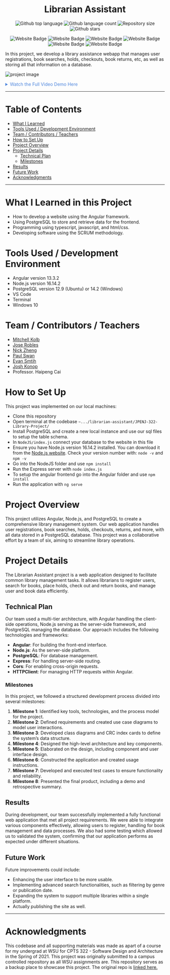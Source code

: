 
<h1 align="center">Librarian Assistant</h1>

<p align="center">
  <img alt="Github top language" src="https://img.shields.io/github/languages/top/mitchellkolb/librarian-assistant?color=B63E3A">

  <img alt="Github language count" src="https://img.shields.io/github/languages/count/mitchellkolb/librarian-assistant?color=B63E3A">

  <img alt="Repository size" src="https://img.shields.io/github/repo-size/mitchellkolb/librarian-assistant?color=B63E3A">

  <img alt="Github stars" src="https://img.shields.io/github/stars/mitchellkolb/librarian-assistant?color=B63E3A" />
</p>

<p align="center">
<img
    src="https://img.shields.io/badge/Typescript-3178C6?style=for-the-badge&logo=typescript&logoColor=white"
    alt="Website Badge" />
<img
    src="https://img.shields.io/badge/Javascript-B7A622?style=for-the-badge&logo=javascript&logoColor=white"
    alt="Website Badge" />
<img
    src="https://img.shields.io/badge/Angular-B63E3A?style=for-the-badge&logo=angular&logoColor=white"
    alt="Website Badge" />
<img
    src="https://img.shields.io/badge/Node.js-5FA04E?style=for-the-badge&logo=nodedotjs&logoColor=white"
    alt="Website Badge" />
<img
    src="https://img.shields.io/badge/PostgreSQL-4169E1?style=for-the-badge&logo=postgresql&logoColor=white"
    alt="Website Badge" />
<img
    src="https://img.shields.io/badge/Windows-0078D6?style=for-the-badge&logo=Windows 10&logoColor=white"
    alt="Website Badge" />
</p>

In this project, we develop a library assistance webapp that manages user registrations, book searches, holds, checkouts, book returns, etc, as well as storing all that information on a database. 

![project image](resources/jpenj.gif)

<details>
<summary style="color:#5087dd">Watch the Full Video Demo Here</summary>

[![Full Video Demo Here](https://img.youtube.com/vi/q_6WR5n7nQA/0.jpg)](https://www.youtube.com/watch?v=q_6WR5n7nQA)

</details>

---

# Table of Contents
- [What I Learned](#what-i-learned-in-this-project)
- [Tools Used / Development Environment](#tools-used--development-environment)
- [Team / Contributors / Teachers](#team--contributors--teachers)
- [How to Set Up](#how-to-set-up)
- [Project Overview](#project-overview)
- [Project Details](#project-details)
  - [Technical Plan](#technical-plan)
  - [Milestones](#milestones)
- [Results](#results)
- [Future Work](#future-work)
- [Acknowledgments](#acknowledgments)

---

# What I Learned in this Project
- How to develop a website using the Angular framework.
- Using PostgreSQL to store and retrieve data for the frontend.
- Programming using typescript, javascript, and html/css.
- Developing software using the SCRUM methodology.



# Tools Used / Development Environment
- Angular version 13.3.2
- Node.js version 16.14.2
- PostgreSQL version 12.9 (Ubuntu) or 14.2 (Windows)
- VS Code
- Terminal
- Windows 10





# Team / Contributors / Teachers
- [Mitchell Kolb](https://github.com/mitchellkolb)
- [Jose Robles](https://github.com/jose-robles2)
- [Nick Zheng](https://github.com/NicholasZ42)
- [Paul Swan](https://github.com/realPaulSwan)
- [Evan Smtih](https://github.com/EvanSmith2002)
- [Josh Konop](https://github.com/Joshua-Konop)
- Professor. Haipeng Cai





# How to Set Up
This project was implemented on our local machines:
- Clone this repository 
- Open terminal at the codebase `~.../librarian-assistant/JPENJ-322-Library-Project/`
- Install PostgreSQL and create a new local instance and use our sql files to setup the table schema.
- In `NodeJS/index.js` connect your database to the website in this file
- Ensure you have Node.js version 16.14.2 installed. You can download it from the [Node.js website](https://nodejs.org/). Check your version number with: `node -v` and `npm -v`
- Go into the NodeJS folder and use `npm install`
- Run the Express server with `node index.js`
- To setup the angular frontend go into the Angular folder and use `npm install`
- Run the application with `ng serve`





# Project Overview
This project utilizes Angular, Node.js, and PostgreSQL to create a comprehensive library management system. Our web application handles user registrations, book searches, holds, checkouts, returns, and more, with all data stored in a PostgreSQL database. This project was a collaborative effort by a team of six, aiming to streamline library operations.

# Project Details
The Librarian Assistant project is a web application designed to facilitate common library management tasks. It allows librarians to register users, search for books, place holds, check out and return books, and manage user and book data efficiently.

## Technical Plan
Our team used a multi-tier architecture, with Angular handling the client-side operations, Node.js serving as the server-side framework, and PostgreSQL managing the database. Our approach includes the following technologies and frameworks:
- **Angular**: For building the front-end interface.
- **Node.js**: As the server-side platform.
- **PostgreSQL**: For database management.
- **Express**: For handling server-side routing.
- **Cors**: For enabling cross-origin requests.
- **HTTPClient**: For managing HTTP requests within Angular.

### Milestones
In this project, we followed a structured development process divided into several milestones:
1. **Milestone 1**: Identified key tools, technologies, and the process model for the project.
2. **Milestone 2**: Defined requirements and created use case diagrams to model user interactions.
3. **Milestone 3**: Developed class diagrams and CRC index cards to define the system’s data structure.
4. **Milestone 4**: Designed the high-level architecture and key components.
5. **Milestone 5**: Elaborated on the design, including component and user interface design.
6. **Milestone 6**: Constructed the application and created usage instructions.
7. **Milestone 7**: Developed and executed test cases to ensure functionality and reliability.
8. **Milestone 8**: Presented the final product, including a demo and retrospective summary.

## Results
During development, our team successfully implemented a fully functional web application that met all project requirements. We were able to integrate various components effectively, allowing users to register, handling for book management and data processes. We also had some testing which allowed us to validated the system, confirming that our application performs as expected under different situations.

## Future Work
Future improvements could include:
- Enhancing the user interface to be more usable.
- Implementing advanced search functionalities, such as filtering by genre or publication date.
- Expanding the system to support multiple libraries within a single platform.
- Actually publishing the site as well.



--- 
# Acknowledgments
This codebase and all supporting materials was made as apart of a course for my undergrad at WSU for CPTS 322 - Software Design and Architecture in the Spring of 2021. This project was originally submitted to a campus controlled repository as all WSU assignments are. This repository serves as a backup place to showcase this project. The original repo is [linked here.](https://github.com/Joshua-Konop/JPENJ-322-Library-Project)


